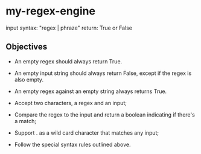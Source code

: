 # my-regex-engine

input syntax: "regex | phraze"
return: True or False 

## Objectives

- An empty regex should always return True.
- An empty input string should always return False, except if the regex is also empty.
- An empty regex against an empty string always returns True.

- Accept two characters, a regex and an input;
- Compare the regex to the input and return a boolean indicating if there's a match;
- Support . as a wild card character that matches any input;
- Follow the special syntax rules outlined above.

